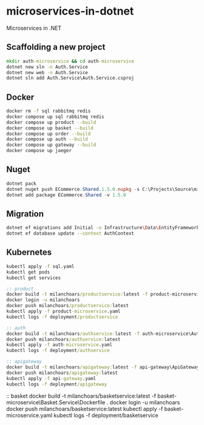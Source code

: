 # microservices-in-dotnet
Microservices in .NET

## Scaffolding a new project
``` cmd
mkdir auth-microservice && cd auth-microservice
dotnet new sln -n Auth.Service
dotnet new web -n Auth.Service
dotnet sln add Auth.Service\Auth.Service.csproj
```

## Docker
``` bash  
docker rm -f sql rabbitmq redis
docker compose up sql rabbitmq redis
docker compose up product --build
docker compose up basket --build
docker compose up order --build
docker compose up auth --build
docker compose up gateway --build
docker compose up jaeger
```

## Nuget
``` powershell   
dotnet pack
dotnet nuget push ECommerce.Shared.1.5.0.nupkg -s C:\Projects\Source\microservices-in-dotnet\local-nuget-packages
dotnet add package ECommerce.Shared -v 1.5.0
```

## Migration
``` bash
dotnet ef migrations add Initial -o Infrastructure\Data\EntityFramework\Migrations
dotnet ef database update --context AuthContext
```

## Kubernetes
``` bat
kubectl apply -f sql.yaml
kubectl get pods
kubectl get services

:: product
docker build -t milanchoars/productservice:latest -f product-microservice\Product.Service\Dockerfile .
docker login -u milanchoars
docker push milanchoars/productservice:latest
kubectl apply -f product-microservice.yaml
kubectl logs -f deployment/productservice

:: auth
docker build -t milanchoars/authservice:latest -f auth-microservice\Auth.Service\Dockerfile .
docker push milanchoars/authservice:latest
kubectl apply -f auth-microservice.yaml
kubectl logs -f deployment/authservice

:: apigateway
docker build -t milanchoars/apigateway:latest -f api-gateway\ApiGateway\Dockerfile .
docker push milanchoars/apigateway:latest
kubectl apply -f api-gateway.yaml
kubectl logs -f deployment/apigateway
```
:: basket
docker build -t milanchoars/basketservice:latest -f basket-microservice\Basket.Service\Dockerfile .
docker login -u milanchoars
docker push milanchoars/basketservice:latest
kubectl apply -f basket-microservice.yaml
kubectl logs -f deployment/basketservice
